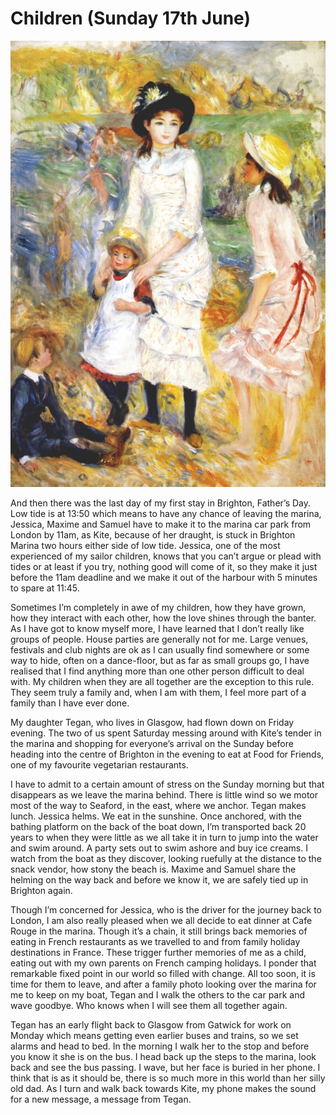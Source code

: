
# Children (Sunday 17th June) #

![*Children on the seashore (1883) Pierre-Auguste Renoir*](../images/Children.jpg "Children")

And then there was the last day of my first stay in Brighton, Father’s Day. Low tide is at 13:50 which means to have any chance of leaving the marina, Jessica, Maxime and Samuel have to make it to the marina car park from London by 11am, as Kite, because of her draught, is stuck in Brighton Marina two hours either side of low tide. Jessica, one of the most experienced of my sailor children, knows that you can’t argue or plead with tides or at least if you try, nothing good will come of it, so they make it just before the 11am deadline and we make it out of the harbour with 5 minutes to spare at 11:45.

Sometimes I’m completely in awe of my children, how they have grown, how they interact with each other, how the love shines through the banter. As I have got to know myself more, I have learned that I don’t really like groups of people. House parties are generally not for me. Large venues, festivals and club nights are ok as I can usually find somewhere or some way to hide, often on a dance-floor, but as far as small groups go, I have realised that I find anything more than one other person difficult to deal with. My children when they are all together are the exception to this rule. They seem truly a family and, when I am with them, I feel more part of a family than I have ever done.

My daughter Tegan, who lives in Glasgow, had flown down on Friday evening. The two of us spent Saturday messing around with Kite’s tender in the marina and shopping for everyone’s arrival on the Sunday before heading into the centre of Brighton in the evening to eat at Food for Friends, one of my favourite vegetarian restaurants.

I have to admit to a certain amount of stress on the Sunday morning but that disappears as we leave the marina behind. There is little wind so we motor most of the way to Seaford, in the east, where we anchor. Tegan makes lunch. Jessica helms. We eat in the sunshine. Once anchored, with the bathing platform on the back of the boat down, I’m transported back 20 years to when they were little as we all take it in turn to jump into the water and swim around. A party sets out to swim ashore and buy ice creams. I watch from the boat as they discover, looking ruefully at the distance to the snack vendor, how stony the beach is. Maxime and Samuel share the helming on the way back and before we know it, we are safely tied up in Brighton again.

Though I’m concerned for Jessica, who is the driver for the journey back to London, I am also really pleased when we all decide to eat dinner at Cafe Rouge in the marina. Though it’s a chain, it still brings back memories of eating in French restaurants as we travelled to and from family holiday destinations in France. These trigger further memories of me as a child, eating out with my own parents on French camping holidays. I ponder that remarkable fixed point in our world so filled with change. All too soon, it is time for them to leave, and after a family photo looking over the marina for me to keep on my boat, Tegan and I walk the others to the car park and wave goodbye. Who knows when I will see them all together again.

Tegan has an early flight back to Glasgow from Gatwick for work on Monday which means getting even earlier buses and trains, so we set alarms and head to bed. In the morning I walk her to the stop and before you know it she is on the bus. I head back up the steps to the marina, look back and see the bus passing. I wave, but her face is buried in her phone. I think that is as it should be, there is so much more in this world than her silly old dad. As I turn and walk back towards Kite, my phone makes the sound for a new message, a message from Tegan.
